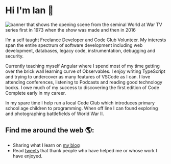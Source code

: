# Hi I'm Ian 👋

<img src="https://oraclefrontovikcom.files.wordpress.com/2018/06/wawcombined.jpg" alt="banner that shows the opening scene from the seminal World at War TV series first in 1973 when the show was made and then in 2016">

I’m a self taught Freelance Developer and Code Club Volunteer. My interests span the entire spectrum of software development including web development, databases, legacy code, instrumentation, debugging and security. 

Currently teaching myself Angular where I spend most of my time getting over the brick wall learning curve of Observables. I enjoy writing TypeScript and trying to undercover as many features of VSCode as I can. I love attending conferences, listening to Podcasts and reading good technology books. I owe much of my success to discovering the first edition of Code Complete early in my career.

In my spare time I help run a local Code Club which introduces primary school age children to programming. When off line I can found exploring and photographing battlefields of World War II.

## Find me around the web 🌎: 
- Sharing what I learn on <a href="https://oraclefrontovik.com/">my blog</a>
- Read <a href="https://https://twitter.com/IanHCarpenter">tweets</a> that thank people who have helped me or whose work I have enjoyed.
